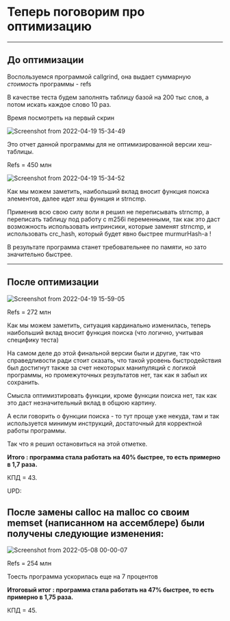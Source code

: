 # Теперь поговорим про оптимизацию

---

## До оптимизации

Воспользуемся программой callgrind, она выдает суммарную *стоимость* программы - refs

В качестве теста будем заполнять таблицу базой на 200 тыс слов, а потом искать каждое слово 10 раз.

Время посмотреть на первый скрин

![Screenshot from 2022-04-19 15-34-49](https://user-images.githubusercontent.com/89395114/164006341-f610771e-f9e5-4d46-838f-a92b7395d9e7.png)

Это отчет данной программы для не оптимизированной версии хеш-таблицы.

Refs = 450 млн

![Screenshot from 2022-04-19 15-34-52](https://user-images.githubusercontent.com/89395114/164006524-bae902a4-f044-4efe-90bc-c78350e8b0ae.png)

Как мы можем заметить, наибольший вклад вносит функция поиска элементов, далее идет хеш функция и strncmp. 

Применив всю свою силу воли я решил не переписывать strncmp, а переписать таблицу под работу с m256i переменными, так как это даст возможность использовать интринсики, которые заменят strncmp, и использовать crc_hash, который будет явно быстрее murmurHash-а !

В результате программа станет требовательнее по памяти, но зато значительно быстрее.

---

## После оптимизации

![Screenshot from 2022-04-19 15-59-05](https://user-images.githubusercontent.com/89395114/164012038-3c702e59-1109-4b97-81ac-c9f645c52ed8.png)

Refs = 272 млн

Как мы можем заметить, ситуация кардинально изменилась, теперь наибольший вклад вносит функция поиска (что логично, учитывая специфику теста)

На самом деле до этой финальной версии были и другие, так что справедливости ради стоит сказать, что такой уровень быстродействия был достигнут также за счет некоторых манипуляций с логикой программы, но промежуточных результатов нет, так как я забыл их сохранить.

Смысла оптимизтировать функции, кроме функции поиска нет, так как это даст незначительный вклад в общюю картину.

А если говорить о функции поиска - то тут проще уже некуда, там и так используется минимум инструкций, достаточный для корректной работы программы.

Так что я решил остановиться на этой отметке. 

__Итого : программа стала работать на 40% быстрее, то есть примерно в 1,7 раза.__

КПД = 43. 

UPD:

## После замены calloc на malloc со своим memset (написанном на ассемблере) были получены следующие изменения:

![Screenshot from 2022-05-08 00-00-07](https://user-images.githubusercontent.com/89395114/167271689-520be381-33cd-45f3-b329-fcc117ad57c7.png)

Refs = 254 млн

Тоесть программа ускорилась еще на 7 процентов 

__Итоговый итог : программа стала работать на 47% быстрее, то есть примерно в 1,75 раза.__

КПД = 45.
